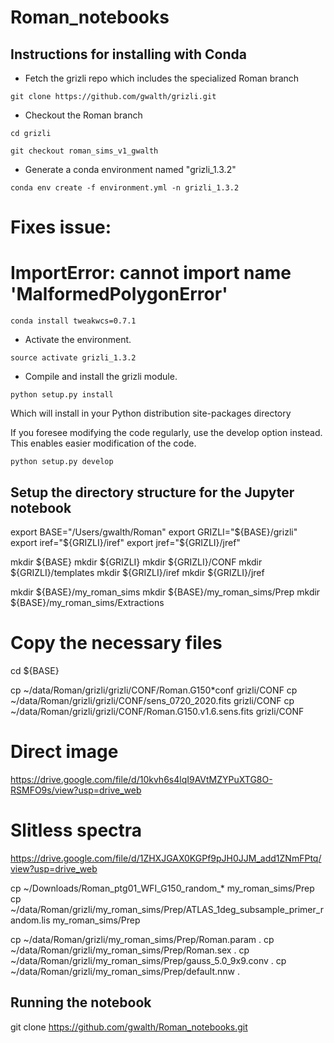 # Roman_notebooks


## Instructions for installing with Conda

- Fetch the grizli repo which includes the specialized Roman branch

`git clone https://github.com/gwalth/grizli.git`

- Checkout the Roman branch

`cd grizli`

`git checkout roman_sims_v1_gwalth`

- Generate a conda environment named "grizli_1.3.2"

`conda env create -f environment.yml -n grizli_1.3.2`

# Fixes issue:
# ImportError: cannot import name 'MalformedPolygonError'

`conda install tweakwcs=0.7.1`

- Activate the environment.

`source activate grizli_1.3.2`

- Compile and install the grizli module.

`python setup.py install`

Which will install in your Python distribution site-packages directory

If you foresee modifying the code regularly, use the develop option instead.  This
enables easier modification of the code.

`python setup.py develop`

## Setup the directory structure for the Jupyter notebook


export BASE="/Users/gwalth/Roman"
export GRIZLI="${BASE}/grizli"
export iref="${GRIZLI}/iref"
export jref="${GRIZLI}/jref"

mkdir ${BASE}
mkdir ${GRIZLI}
mkdir ${GRIZLI}/CONF
mkdir ${GRIZLI}/templates
mkdir ${GRIZLI}/iref
mkdir ${GRIZLI}/jref

mkdir ${BASE}/my_roman_sims
mkdir ${BASE}/my_roman_sims/Prep
mkdir ${BASE}/my_roman_sims/Extractions

# Copy the necessary files
cd ${BASE}

cp ~/data/Roman/grizli/grizli/CONF/Roman.G150*conf           grizli/CONF
cp ~/data/Roman/grizli/grizli/CONF/sens_0720_2020.fits       grizli/CONF
cp ~/data/Roman/grizli/grizli/CONF/Roman.G150.v1.6.sens.fits grizli/CONF

# Direct image
https://drive.google.com/file/d/10kvh6s4lqI9AVtMZYPuXTG8O-RSMFO9s/view?usp=drive_web
# Slitless spectra
https://drive.google.com/file/d/1ZHXJGAX0KGPf9pJH0JJM_add1ZNmFPtq/view?usp=drive_web

cp ~/Downloads/Roman_ptg01_WFI_G150_random_*  my_roman_sims/Prep
cp ~/data/Roman/grizli/my_roman_sims/Prep/ATLAS_1deg_subsample_primer_random.lis my_roman_sims/Prep

cp ~/data/Roman/grizli/my_roman_sims/Prep/Roman.param .
cp ~/data/Roman/grizli/my_roman_sims/Prep/Roman.sex .
cp ~/data/Roman/grizli/my_roman_sims/Prep/gauss_5.0_9x9.conv .
cp ~/data/Roman/grizli/my_roman_sims/Prep/default.nnw .



## Running the notebook




git clone https://github.com/gwalth/Roman_notebooks.git




